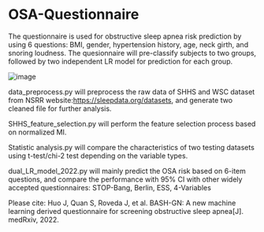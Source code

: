 # OSA-Questionnaire

The questionnaire is used for obstructive sleep apnea risk prediction by using 6 questions: BMI, gender, hypertension history, age, neck girth, and snoring loudness. The quesionnaire will pre-classify subjects to two groups, followed by two independent LR model for prediction for each group. 

![image](https://user-images.githubusercontent.com/65090100/161368779-66370d44-8bef-4f25-8619-773e0a66d08f.png)


data_preprocess.py will preprocess the raw data of SHHS and WSC dataset from NSRR website:https://sleepdata.org/datasets, and generate two cleaned file for further analysis.

SHHS_feature_selection.py will perform the feature selection process based on normalized MI.

Statistic analysis.py will compare the characteristics of two testing datasets using t-test/chi-2 test depending on the variable types.

dual_LR_model_2022.py will mainly predict the OSA risk based on 6-item questions, and compare the performance with 95% CI with other widely accepted questionnaires: STOP-Bang, Berlin, ESS, 4-Variables


Please cite: Huo J, Quan S, Roveda J, et al. BASH-GN: A new machine learning derived questionnaire for screening obstructive sleep apnea[J]. medRxiv, 2022.
